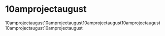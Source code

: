 # 10amprojectaugust
10amprojectaugust10amprojectaugust10amprojectaugust10amprojectaugust10amprojectaugust10amprojectaugust
